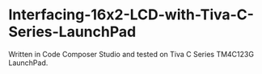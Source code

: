 # Interfacing-16x2-LCD-with-Tiva-C-Series-LaunchPad
Written in Code Composer Studio and tested on Tiva C Series TM4C123G LaunchPad.
